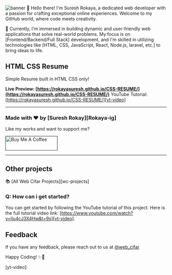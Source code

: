 ![banner]()
👋 Hello there! I'm Suresh Rokaya, a dedicated web developer with a passion for crafting exceptional online experiences. Welcome to my GitHub world, where code meets creativity.

🔭 Currently, I'm immersed in building dynamic and user-friendly web applications that solve real-world problems. My focus is on [Frontend/Backend/Full Stack] development, and I'm skilled in utilizing technologies like [HTML, CSS, JavaScript, React, Node.js, laravel, etc.] to bring ideas to life.
## HTML CSS Resume

Simple Resume built in HTML CSS only!

**Live Preview: [https://rokayasuresh.github.io/CSS-RESUME/](https://rokayasuresh.github.io/CSS-RESUME/)**
YouTube Tutorial: [https://rokayasuresh.github.io/CSS-RESUME/][yt-video]

---

### Made with ❤️ by [Suresh Rokay][Rokaya-ig]

Like my works and want to support me?

<a href="" target="_blank"><img src="" alt="Buy Me A Coffee" style="height: 45px !important;width: 162.75px !important;" ></a>

---

## Other projects

📚 [All Web Cifar Projects][wc-projects]

### Q: How can i get started?

You can get started by following the YouTube tutorial of this project. Here is the full tutorial video link: [https://www.youtube.com/watch?v=liu4cJ3X4Hw&t=9s][yt-video].

## Feedback

If you have any feedback, please reach out to us at [@web_cifar][wc-tw]


Happy Coding! ✨🚀

[wc-tw]: 
[wc-yt]:
[arfan-ig]: 
[wc-projects]: 
[wc-fb-group]: 
[buymeacoffee]: 
[yt-video]: 
